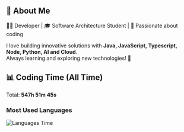 ## 🚀 About Me  
👨‍💻 Developer | 🎓 Software Architecture Student | 💙 Passionate about coding  

I love building innovative solutions with **Java, JavaScript, Typescript, Node, Python, AI and Cloud**.  
Always learning and exploring new technologies! 🚀  

## 📊 Coding Time (All Time)
Total: **547h 51m 45s**

### Most Used Languages
![Languages Time](https://quickchart.io/chart?c=%7B%22type%22%3A%22doughnut%22%2C%22data%22%3A%7B%22labels%22%3A%5B%22JavaScript%20(34.2%25)%20(187h%2011m%205s)%22%2C%22HTML%20(13.1%25)%20(71h%2039m%2034s)%22%2C%22CSS%20(11.2%25)%20(61h%2035m%2043s)%22%2C%22Python%20(8.9%25)%20(48h%2042m%2048s)%22%2C%22YAML%20(7.7%25)%20(42h%2010m%2030s)%22%2C%22Outros%20(24.9%25)%20(136h%2032m%202s)%22%5D%2C%22datasets%22%3A%5B%7B%22data%22%3A%5B%2234.2%22%2C%2213.1%22%2C%2211.2%22%2C%228.9%22%2C%227.7%22%2C%2224.9%22%5D%2C%22backgroundColor%22%3A%5B%22%23FF6384%22%2C%22%2336A2EB%22%2C%22%23FFCE56%22%2C%22%234BC0C0%22%2C%22%239966FF%22%2C%22%23FF9F40%22%5D%2C%22label%22%3A%22Uso%20de%20Linguagens%20(%25)%22%7D%5D%7D%2C%22options%22%3A%7B%22plugins%22%3A%7B%22legend%22%3A%7B%22position%22%3A%22right%22%2C%22labels%22%3A%7B%22font%22%3A%7B%22size%22%3A14%7D%7D%7D%2C%22datalabels%22%3A%7B%22display%22%3Atrue%2C%22color%22%3A%22%23fff%22%2C%22font%22%3A%7B%22size%22%3A10%2C%22weight%22%3A%22bold%22%7D%2C%22align%22%3A%22center%22%2C%22padding%22%3A5%7D%7D%7D%7D)

